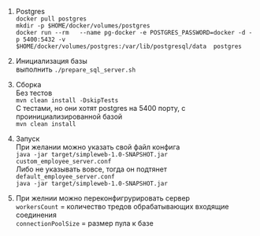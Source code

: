 1. Postgres
<br>`docker pull postgres`
<br>`mkdir -p $HOME/docker/volumes/postgres`
<br>`docker run --rm   --name pg-docker -e POSTGRES_PASSWORD=docker -d -p 5400:5432 -v $HOME/docker/volumes/postgres:/var/lib/postgresql/data  postgres`

1. Инициализация базы
<br> выполнить `./prepare_sql_server.sh`

1. Сборка
<br> Без тестов
<br> `mvn clean install -DskipTests`
<br> С тестами, но они хотят postgres на 5400 порту, с проинициализированной базой
<br> `mvn clean install`

1. Запуск
<br> При желании можно указать свой файл конфига
<br> `java -jar target/simpleweb-1.0-SNAPSHOT.jar custom_employee_server.conf`
<br> Либо не указывать вовсе, тогда он подтянет `default_employee_server.conf`
<br> `java -jar target/simpleweb-1.0-SNAPSHOT.jar`

1. При желнии можно переконфигрурировать сервер
<br> `workersCount` = количество тредов обрабатывающих входящие соединения
<br> `connectionPoolSize` = размер пула к базе
